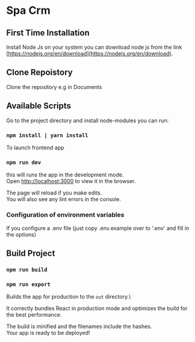 # Spa Crm

## First Time Installation

Install Node Js on your system you can download node js from the link [https://nodejs.org/en/download](https://nodejs.org/en/download).

## Clone Repoistory

Clone the repository e.g in Documents

## Available Scripts

Go to the project directory and install node-modules you can run:

### `npm install | yarn install `

To launch frontend app

### `npm run dev`

this will runs the app in the development mode.\
Open [http://localhost:3000](http://localhost:3000) to view it in the browser.

The page will reload if you make edits.\
You will also see any lint errors in the console.

### Configuration of environment variables
If you configure a .env file (just copy .env.example over to '.env' and fill in the options)

## Build Project

### `npm run build` 

### `npm run export` 

Builds the app for production to the `out` directory.\

It correctly bundles React in production mode and optimizes the build for the best performance.

The build is minified and the filenames include the hashes.\
Your app is ready to be deployed!

